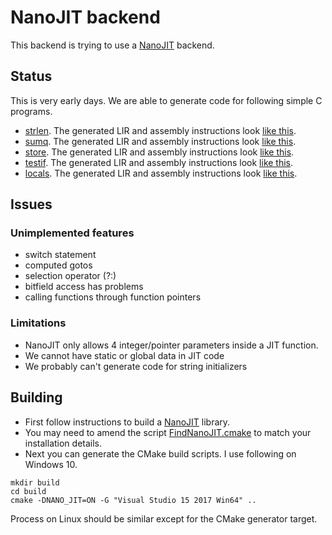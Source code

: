 # NanoJIT backend

This backend is trying to use a [NanoJIT](https://github.com/dibyendumajumdar/nanojit) backend. 

## Status

This is very early days. We are able to generate code for following simple C programs. 

* [strlen](https://github.com/dibyendumajumdar/dmr_c/blob/master/tests/nano/strlen.c). The generated LIR and assembly instructions look 
  [like this](https://github.com/dibyendumajumdar/dmr_c/blob/master/tests/nano/strlen.lir). 
* [sumq](https://github.com/dibyendumajumdar/dmr_c/blob/master/tests/nano/sumq.c). The generated LIR and assembly instructions look
  [like this](https://github.com/dibyendumajumdar/dmr_c/blob/master/tests/nano/sumq.lir).
* [store](https://github.com/dibyendumajumdar/dmr_c/blob/master/tests/nano/store.c). The generated LIR and assembly instructions look
  [like this](https://github.com/dibyendumajumdar/dmr_c/blob/master/tests/nano/store.lir).
* [testif](https://github.com/dibyendumajumdar/dmr_c/blob/master/tests/nano/testif.c). The generated LIR and assembly instructions look
  [like this](https://github.com/dibyendumajumdar/dmr_c/blob/master/tests/nano/testif.lir).
* [locals](https://github.com/dibyendumajumdar/dmr_c/blob/master/tests/nano/locals.c). The generated LIR and assembly instructions look
  [like this](https://github.com/dibyendumajumdar/dmr_c/blob/master/tests/nano/locals.lir).  
  
  
## Issues

### Unimplemented features

* switch statement
* computed gotos
* selection operator (?:)
* bitfield access has problems
* calling functions through function pointers

### Limitations

* NanoJIT only allows 4 integer/pointer parameters inside a JIT function.
* We cannot have static or global data in JIT code
* We probably can't generate code for string initializers
  
## Building 

* First follow instructions to build a [NanoJIT](https://github.com/dibyendumajumdar/nanojit) library.
* You may need to amend the script [FindNanoJIT.cmake](https://github.com/dibyendumajumdar/dmr_c/blob/master/cmake/FindNanoJIT.cmake) to
  match your installation details.
* Next you can generate the CMake build scripts. I use following on Windows 10.

```
mkdir build
cd build
cmake -DNANO_JIT=ON -G "Visual Studio 15 2017 Win64" ..
```

Process on Linux should be similar except for the CMake generator target.
